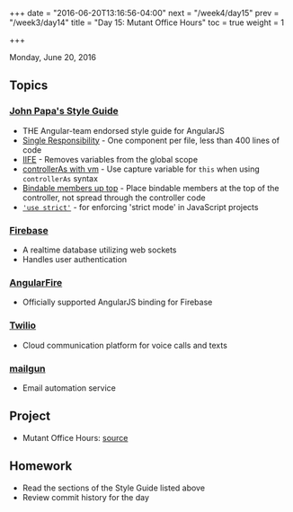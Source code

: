 +++
date = "2016-06-20T13:16:56-04:00"
next = "/week4/day15"
prev = "/week3/day14"
title = "Day 15: Mutant Office Hours"
toc = true
weight = 1

+++

<date>Monday, June 20, 2016</date>

## Topics

### [John Papa's Style Guide](https://github.com/johnpapa/angular-styleguide/tree/master/a1)
  * THE Angular-team endorsed style guide for AngularJS
  * [Single Responsibility](https://github.com/johnpapa/angular-styleguide/tree/master/a1#single-responsibility) - One component per file, less than 400 lines of code
  * [IIFE](https://github.com/johnpapa/angular-styleguide/tree/master/a1#iife) - Removes variables from the global scope
  * [controllerAs with vm](https://github.com/johnpapa/angular-styleguide/tree/master/a1#controlleras-with-vm) - Use capture variable for `this` when using `controllerAs` syntax
  * [Bindable members up top](https://github.com/johnpapa/angular-styleguide/tree/master/a1#bindable-members-up-top) - Place bindable members at the top of the controller, not spread through the controller code
  * [`'use strict'`](http://www.w3schools.com/js/js_strict.asp) - for enforcing 'strict mode' in JavaScript projects

### [Firebase](https://www.firebase.com/)
  * A realtime database utilizing web sockets
  * Handles user authentication

### [AngularFire](https://www.firebase.com/docs/web/libraries/angular/)
  * Officially supported AngularJS binding for Firebase

### [Twilio](https://www.twilio.com/)
  * Cloud communication platform for voice calls and texts

### [mailgun](http://www.mailgun.com/)
  * Email automation service

## Project

  * Mutant Office Hours:
  [source](https://github.com/xternbootcamp16/mutant-office-hours)

## Homework
  * Read the sections of the Style Guide listed above
  * Review commit history for the day
